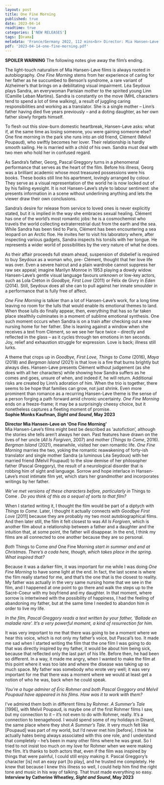 ```yaml
---
layout: post
title: One Fine Morning
published: true
date: 2023-04-14
readtime: true
categories: ['NEW RELEASES']
tags: [Drama]
metadata: 'France/Germany 2022, 112 mins<br> Director: Mia Hansen-Løve'
pdf: '2023-04-14-one-fine-morning.pdf'
---
```



**SPOILER WARNING** The following notes give away the film’s ending.

The light-touch naturalism of Mia Hansen-Løve films is always rooted in autobiography. _One Fine Morning_ stems from her experience of caring for her father as he succumbed to Benson’s syndrome, a rare variant of Alzheimer’s that brings on a debilitating visual impairment. Léa Seydoux plays Sandra, an everywoman Parisian mother to the spirited young Linn (Camille Leban Martins). Sandra is constantly on the move (MHL characters tend to spend a lot of time walking), a result of juggling caring responsibilities and working as a translator. She is a single mother – Linn’s father having died five years previously – and a doting daughter, as her own father slowly forgets himself.

To flesh out this slow-burn domestic heartbreak, Hansen-Løve asks: what if, at the same time as losing someone, you were gaining someone else? One fine morning in the park she runs into an old friend, Clément (Melvil Poupaud), who swiftly becomes her lover. Their relationship is hardly smooth sailing. He is married with a child of his own. Sandra must deal with two men who hold her in confused regard.

As Sandra’s father, Georg, Pascal Greggory turns in a phenomenal performance that serves as the heart of the film. Before his illness, Georg was a brilliant academic whose most treasured possessions were his books. These books still line his apartment, lovingly arranged by colour. They serve as a visual representation of the world he is now locked out of by his failing eyesight. It is not Hansen-Løve’s style to labour sentiment: she presents information in a scene without underlining anything and lets the viewer draw their own conclusions.

Sandra’s desire for release from service to loved ones is never explicitly stated, but it is implied in the way she embraces sexual healing. Clément has one of the world’s most romantic jobs: he is a cosmochemist who travels the world collecting extraterrestrial dust from the earth and the sea. While Sandra has been tied to Paris, Clément has been encountering a sea leopard on an Arctic floe. He invites her to visit his laboratory where, after inspecting various gadgets, Sandra inspects his tonsils with her tongue. He represents a wider world of possibilities by the very nature of what he does.

As their affair proceeds full steam ahead, suspension of disbelief is required to buy Seydoux as a woman who, pre- Clément, thought that her love life was over. Even a severe haircut and a plain wardrobe cannot suppress her raw sex appeal; imagine Marilyn Monroe in 1953 playing a dowdy widow. Hansen-Løve’s gentle visual language favours unknown or low-key actors, such as Lola Créton in _Goodbye, First Love_ (2011) or Félix de Givry in _Eden_ (2014). Still, Seydoux does all she can to pull against her innate smoulder in a performance that is fully free of affect.

_One Fine Morning_ is talkier than a lot of Hansen-Løve’s work, for a long time leaving no room for the lulls that would enable its emotional themes to land. When those lulls do finally appear, then, everything that has so far taken place stealthily culminates in a moment of sublime emotional synthesis. One such moment occurs when Sandra is on a train after checking out a new nursing home for her father. She is leaning against a window when she receives a text from Clément, so we see her face twice – directly and reflected in the glass – as it cycles through ten emotions in ten seconds. Joy, relief and exhaustion struggle for expression. Love is back; illness still lurks.

A theme that crops up in _Goodbye, First Love_, _Things to Come_ (2016), _Maya_ (2018) and _Bergman Island_ (2021) is that love is a fire that burns brightly but always dies. Hansen-Løve presents Clément without judgement (as she does with all her characters) while showing how Sandra suffers as he comes and goes, unsure of when, and indeed if, he will return. Additional risks are created by Linn’s adoration of him. When the trio is together, there seems to be hope that families can grow, not just shrink. Even more prominent than romance as a recurring Hansen-Løve theme is the sense of a person forging a path forward amid chronic uncertainty. _One Fine Morning_ ends on a freeze-frame; it may be a surprisingly cheesy choice, but it nonetheless captures a fleeting moment of promise.  
**Sophie Monks Kaufman, _Sight and Sound_, May 2023**

**Director Mia Hansen-Løve on ‘One Fine Morning’**  
Mia Hansen-Løve’s films might best be described as ‘autofiction’, although the stories she tells aren’t always her own. Past features have drawn on the lives of her uncle (_All Is Forgiven_, 2007) and mother (_Things to Come_, 2016). _Bergman Island_ (2021), meanwhile, visited her own romantic life. _One Fine Morning_ marries the two, yoking the romantic reawakening of forty-ish translator and single mother Sandra (a luminous Léa Seydoux) with her married friend (Melvil Poupaud) to the slow demise of her philosopher father (Pascal Greggory), the result of a neurological disorder that is robbing him of sight and language. Sorrow and hope interlace in Hansen-Løve’s most intimate film yet, which stars her grandmother and incorporates writings by her father.

_We’ve met versions of these characters before, particularly in_ Things to Come _. Do you think of this as a sequel of sorts to that film?_

When I started writing it, I thought the film would be part of a diptych with _Things to Come_. Later, I thought it actually connects with _Goodbye First Love_ [2011] because they are probably my two most autobiographical films. And then later still, the film it felt closest to was _All Is Forgiven_, which is another film about a relationship between a father and a daughter and the intuition that, at some point, the father will disappear. In the end, I think my films are all connected to one another because they are so personal.

_Both_ Things to Come _and_ One Fine Morning _start in summer and end at Christmas. There’s a coda here, though, which takes place in the spring. What inspired that?_

Because it was a darker film, it was important for me while I was doing _One Fine Morning_ to have some light at the end. In fact, the last scene is where the film really started for me, and that’s the one that is the closest to reality. My father was actually in the very same nursing home that we see in the film, and I happened at one point to go there and walk the steps up to the Sacré-Coeur with my boyfriend and my daughter. In that moment, where sorrow is intertwined with the possibility of happiness, I had the feeling of abandoning my father, but at the same time I needed to abandon him in order to live my life.

_In the film, Pascal Greggory reads a text written by your father, ‘Ballade en maladie rare’. It’s a very powerful moment, a kind of resurrection for him._

It was very important to me that there was going to be a moment where we hear this voice, which is not only my father’s voice, but Pascal’s too. It made me sad when I started writing the film that the one film I was going to do that was directly inspired by my father, it would be about him being sick, because that reflected only the last part of his life. Before then, he had been so different. In a way, it made me angry, when I wanted to make the film at this point where it was too late and where the disease was taking up so much space. My father was somebody who wrote very well; it was very important for me that there was a moment where we would at least get a notion of who he was, back when he could speak.

_You’re a huge admirer of Éric Rohmer and both Pascal Greggory and Melvil Poupaud have appeared in his films. How was it to work with them?_

I’ve admired them both in different films by Rohmer. _A Summer’s Tale_ [1996], with Melvil Poupaud, is maybe one of the first Rohmer films I saw, but my connection to it – it’s not even to do with Rohmer, really. It’s a connection to teenagehood. I would spend some of my holidays in Dinard, the same place where they shot _A Summer’s Tale_. It very much felt like [Poupaud] was part of my world, but I’d never met him [before]. I think he actually hates being always associated with this one role, and I understand that completely – he’s been in many other films where he was great. So I tried to not insist too much on my love for Rohmer when we were making the film. It’s thanks to both actors that, even if the film was inspired by things that were painful, I could still enjoy making it. Pascal Greggory’s character [is] not an easy part [to play], and he trusted me completely. He knew that because I knew this illness so well, I could help him find the right tone and music in his way of talking. That trust made everything so easy.  
**Interview by Catherine Wheatley, _Sight and Sound_, May 2023**
<!--stackedit_data:
eyJoaXN0b3J5IjpbMTUwMTk4NjU5OF19
-->